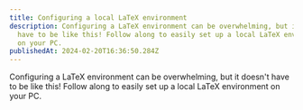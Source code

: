 ```yaml
---
title: Configuring a local LaTeX environment
description: Configuring a LaTeX environment can be overwhelming, but it doesn't
  have to be like this! Follow along to easily set up a local LaTeX environment
  on your PC.
publishedAt: 2024-02-20T16:36:50.284Z
---
```

Configuring a LaTeX environment can be overwhelming, but it doesn't have to be like this! Follow along to easily set up a local LaTeX environment on your PC.
